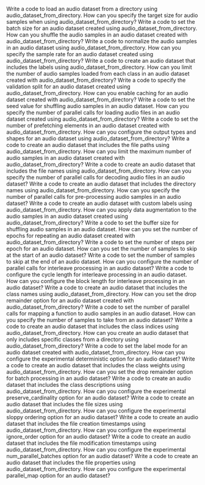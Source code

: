 Write a code to load an audio dataset from a directory using audio_dataset_from_directory.
How can you specify the target size for audio samples when using audio_dataset_from_directory?
Write a code to set the batch size for an audio dataset created using audio_dataset_from_directory.
How can you shuffle the audio samples in an audio dataset created with audio_dataset_from_directory?
Write a code to normalize the audio samples in an audio dataset using audio_dataset_from_directory.
How can you specify the sample rate for an audio dataset created using audio_dataset_from_directory?
Write a code to create an audio dataset that includes the labels using audio_dataset_from_directory.
How can you limit the number of audio samples loaded from each class in an audio dataset created with audio_dataset_from_directory?
Write a code to specify the validation split for an audio dataset created using audio_dataset_from_directory.
How can you enable caching for an audio dataset created with audio_dataset_from_directory?
Write a code to set the seed value for shuffling audio samples in an audio dataset.
How can you specify the number of parallel calls for loading audio files in an audio dataset created using audio_dataset_from_directory?
Write a code to set the number of prefetching elements in an audio dataset created with audio_dataset_from_directory.
How can you configure the output types and shapes for an audio dataset using audio_dataset_from_directory?
Write a code to create an audio dataset that includes the file paths using audio_dataset_from_directory.
How can you limit the maximum number of audio samples in an audio dataset created with audio_dataset_from_directory?
Write a code to create an audio dataset that includes the file names using audio_dataset_from_directory.
How can you specify the number of parallel calls for decoding audio files in an audio dataset?
Write a code to create an audio dataset that includes the directory names using audio_dataset_from_directory.
How can you specify the number of parallel calls for pre-processing audio samples in an audio dataset?
Write a code to create an audio dataset with custom labels using audio_dataset_from_directory.
How can you apply data augmentation to the audio samples in an audio dataset created using audio_dataset_from_directory?
Write a code to set the buffer size for shuffling audio samples in an audio dataset.
How can you set the number of epochs for repeating an audio dataset created with audio_dataset_from_directory?
Write a code to set the number of steps per epoch for an audio dataset.
How can you set the number of samples to skip at the start of an audio dataset?
Write a code to set the number of samples to skip at the end of an audio dataset.
How can you configure the number of parallel calls for interleave processing in an audio dataset?
Write a code to configure the cycle length for interleave processing in an audio dataset.
How can you configure the block length for interleave processing in an audio dataset?
Write a code to create an audio dataset that includes the class names using audio_dataset_from_directory.
How can you set the drop remainder option for an audio dataset created with audio_dataset_from_directory?
Write a code to set the number of parallel calls for mapping a function to audio samples in an audio dataset.
How can you specify the number of samples to take from an audio dataset?
Write a code to create an audio dataset that includes the class indices using audio_dataset_from_directory.
How can you create an audio dataset that only includes specific classes from a directory using audio_dataset_from_directory?
Write a code to set the label mode for an audio dataset created with audio_dataset_from_directory.
How can you configure the experimental deterministic option for an audio dataset?
Write a code to create an audio dataset that includes the class weights using audio_dataset_from_directory.
How can you set the drop remainder option for batch processing in an audio dataset?
Write a code to create an audio dataset that includes the class descriptions using audio_dataset_from_directory.
How can you configure the experimental preserve_cardinality option for an audio dataset?
Write a code to create an audio dataset that includes the file sizes using audio_dataset_from_directory.
How can you configure the experimental sloppy ordering option for an audio dataset?
Write a code to create an audio dataset that includes the file creation timestamps using audio_dataset_from_directory.
How can you configure the experimental ignore_order option for an audio dataset?
Write a code to create an audio dataset that includes the file modification timestamps using audio_dataset_from_directory.
How can you configure the experimental num_parallel_batches option for an audio dataset?
Write a code to create an audio dataset that includes the file properties using audio_dataset_from_directory.
How can you configure the experimental parallel_map option for an audio dataset?